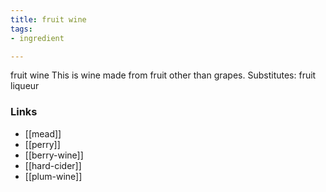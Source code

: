 ```yaml
---
title: fruit wine
tags:
- ingredient

---
```

fruit wine This is wine made from fruit other than grapes. Substitutes: fruit liqueur

### Links

* [[mead]]
* [[perry]]
* [[berry-wine]]
* [[hard-cider]]
* [[plum-wine]]
